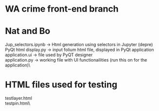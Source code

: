 # WA crime front-end branch
# Nat and Bo

Jup_selectors.ipynb -> Html generation using selectors in Jupyter (depre)\
PyQt html display.py -> input folium html file, displayed in PyQt application\
application.ui -> file used by PyQT designer\
application.py -> working file with UI functionailities (run this on for the application)\

# HTML files used for testing
testlayer.html\
testpin.html\
